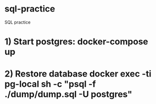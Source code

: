 # sql-practice
SQL practice

# 1) Start postgres: docker-compose up
# 2) Restore database docker exec -ti pg-local sh -c "psql -f ./dump/dump.sql -U postgres"

